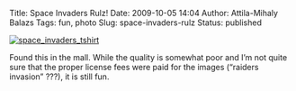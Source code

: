Title: Space Invaders Rulz!
Date: 2009-10-05 14:04
Author: Attila-Mihaly Balazs
Tags: fun, photo
Slug: space-invaders-rulz
Status: published

[![space\_invaders\_tshirt](http://lh3.ggpht.com/_hrvCBhtWhJ4/SsnSzsUPOnI/AAAAAAAAB8o/-QyA3oaK2aM/space_invaders_tshirt_thumb%5B3%5D.jpg?imgmax=800 "space_invaders_tshirt")](http://lh3.ggpht.com/_hrvCBhtWhJ4/SsnSzJkRM8I/AAAAAAAAB8k/Wk1RS0pF650/s1600-h/space_invaders_tshirt%5B5%5D.jpg)

Found this in the mall. While the quality is somewhat poor and I’m not
quite sure that the proper license fees were paid for the images
(“raiders invasion” ???), it is still fun.

